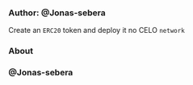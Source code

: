 ### Author: @Jonas-sebera

Create an `ERC20` token and deploy it no CELO `network`

### About

### @Jonas-sebera